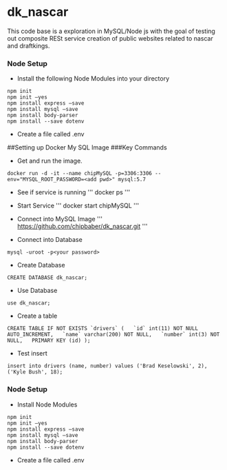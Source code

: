 # dk_nascar
This code base is a exploration in MySQL/Node js with the goal of testing out composite RESt service creation of public websites related to nascar and draftkings.

### Node Setup

- Install the following Node Modules into your directory
```
npm init
npm init –yes
npm install express –save
npm install mysql –save
npm install body-parser
npm install --save dotenv
```

- Create a file called .env

##Setting up Docker My SQL Image
###Key Commands

- Get and run the image.
```
docker run -d -it --name chipMySQL -p=3306:3306 --env="MYSQL_ROOT_PASSWORD=<add pwd>" mysql:5.7
```




- See if service is running
'''
docker ps
'''

- Start Service
'''
docker start chipMySQL
'''

- Connect into MySQL Image
'''
https://github.com/chipbaber/dk_nascar.git
'''

- Connect into Database
```
mysql -uroot -p<your password>
```

- Create Database
```
CREATE DATABASE dk_nascar;
```

- Use Database
```
use dk_nascar;
```

- Create a table
```
CREATE TABLE IF NOT EXISTS `drivers` (   `id` int(11) NOT NULL AUTO_INCREMENT,   `name` varchar(200) NOT NULL,   `number` int(3) NOT NULL,   PRIMARY KEY (id) );
```

- Test insert

```
insert into drivers (name, number) values ('Brad Keselowski', 2), ('Kyle Bush', 18);
```

### Node Setup

- Install Node Modules
```
npm init
npm init –yes
npm install express –save
npm install mysql –save
npm install body-parser
npm install --save dotenv
```

- Create a file called .env
